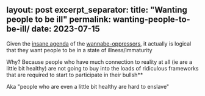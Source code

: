 
layout: post
excerpt_separator: <!--more-->
title: "Wanting people to be ill"
permalink: wanting-people-to-be-ill/
date: 2023-07-15
---

Given the [insane agenda](/wannabe-oppressors-underlying-agenda) of
the [wannabe-oppressors](/who-are-the-wannabe-oppressors), it actually
is logical that they want people to be in a state of illness/immaturity

Why? Because people who have much connection to reality at all (ie are
a little bit healthy) are not going to buy into the loads of ridiculous
frameworks that are required to start to participate in their bullsh\*\*

Aka "people who are even a little bit healthy are hard to enslave"
